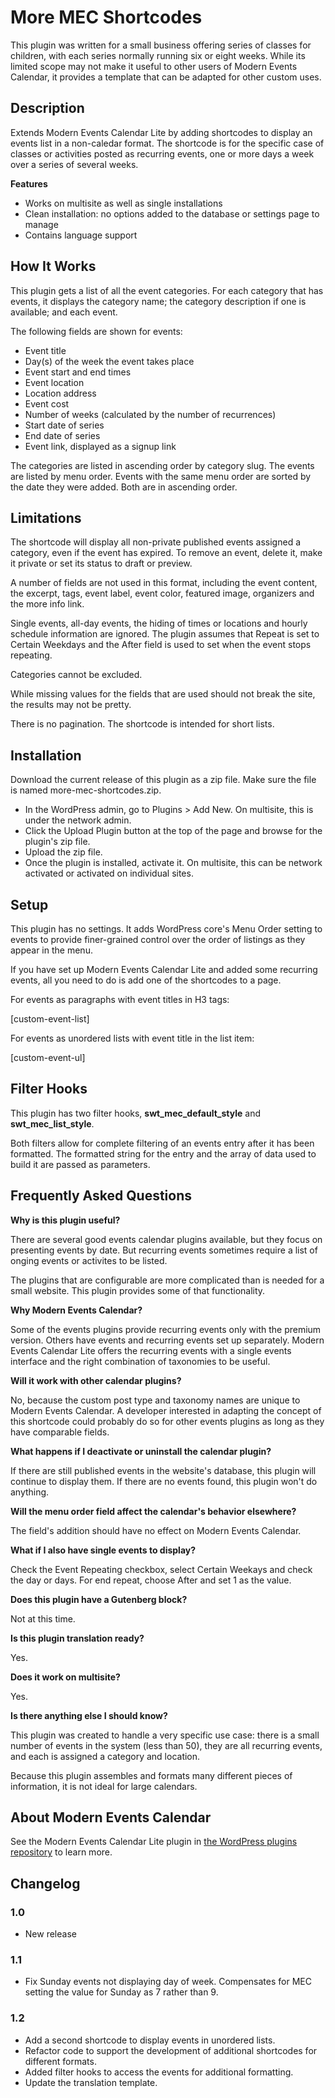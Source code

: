 # More MEC Shortcodes

This plugin was written for a small business offering series of classes for children, with each series normally running six or eight weeks. While its limited scope may not make it useful to other users of Modern Events Calendar, it provides a template that can be adapted for other custom uses.

## Description

Extends Modern Events Calendar Lite by adding shortcodes to display an events list in a non-caledar format. The shortcode is for the specific case of classes or activities posted as recurring events, one or more days a week over a series of several weeks.

**Features**

* Works on multisite as well as single installations
* Clean installation: no options added to the database or settings page to manage
* Contains language support

## How It Works

This plugin gets a list of all the event categories. For each category that has events, it displays the category name; the category description if one is available; and each event.

The following fields are shown for events:

* Event title
* Day(s) of the week the event takes place
* Event start and end times
* Event location
* Location address
* Event cost
* Number of weeks (calculated by the number of recurrences)
* Start date of series
* End date of series
* Event link, displayed as a signup link

The categories are listed in ascending order by category slug. The events are listed by menu order. Events with the same menu order are sorted by the date they were added. Both are in ascending order.

## Limitations

The shortcode will display all non-private published events assigned a category, even if the event has expired. To remove an event, delete it, make it private or set its status to draft or preview.

A number of fields are not used in this format, including the event content, the excerpt, tags, event label, event color, featured image, organizers and the more info link.

Single events, all-day events, the hiding of times or locations and hourly schedule information are ignored. The plugin assumes that Repeat is set to Certain Weekdays and the After field is used to set when the event stops repeating.

Categories cannot be excluded.

While missing values for the fields that are used should not break the site, the results may not be pretty.

There is no pagination. The shortcode is intended for short lists.

## Installation

Download the current release of this plugin as a zip file. Make sure the file is named more-mec-shortcodes.zip.

* In the WordPress admin, go to Plugins > Add New. On multisite, this is under the network admin.
* Click the Upload Plugin button at the top of the page and browse for the plugin's zip file.
* Upload the zip file.
* Once the plugin is installed, activate it. On multisite, this can be network activated or activated on individual sites.

## Setup

This plugin has no settings. It adds WordPress core's Menu Order setting to events to provide finer-grained control over the order of listings as they appear in the menu.

If you have set up Modern Events Calendar Lite and added some recurring events, all you need to do is add one of the shortcodes to a page.

For events as paragraphs with event titles in H3 tags:

[custom-event-list]

For events as unordered lists with event title in the list item:

[custom-event-ul]

## Filter Hooks

This plugin has two filter hooks, **swt_mec_default_style** and **swt_mec_list_style**.

Both filters allow for complete filtering of an events entry after it has been formatted. The formatted string for the entry and the array of data used to build it are passed as parameters.

## Frequently Asked Questions

**Why is this plugin useful?**

There are several good events calendar plugins available, but they focus on presenting events by date. But recurring events sometimes require a list of onging events or activites to be listed.

The plugins that are configurable are more complicated than is needed for a small website. This plugin provides some of that functionality.

**Why Modern Events Calendar?**

Some of the events plugins provide recurring events only with the premium version. Others have events and recurring events set up separately. Modern Events Calendar Lite offers the recurring events with a single events interface and the right combination of taxonomies to be useful.

**Will it work with other calendar plugins?**

No, because the custom post type and taxonomy names are unique to Modern Events Calendar. A developer interested in adapting the concept of this shortcode could probably do so for other events plugins as long as they have comparable fields.

**What happens if I deactivate or uninstall the calendar plugin?**

If there are still published events in the website's database, this plugin will continue to display them. If there are no events found, this plugin won't do anything.

**Will the menu order field affect the calendar's behavior elsewhere?**

The field's addition should have no effect on Modern Events Calendar.

**What if I also have single events to display?**

Check the Event Repeating checkbox, select Certain Weekays and check the day or days. For end repeat, choose After and set 1 as the value.

**Does this plugin have a Gutenberg block?**

Not at this time.

**Is this plugin translation ready?**

Yes.

**Does it work on multisite?**

Yes.

**Is there anything else I should know?**

This plugin was created to handle a very specific use case: there is a small number of events in the system (less than 50), they are all recurring events, and each is assigned a category and location.

Because this plugin assembles and formats many different pieces of information, it is not ideal for large calendars.

## About Modern Events Calendar

See the Modern Events Calendar Lite plugin in [the WordPress plugins repository](https://wordpress.org/plugins/modern-events-calendar-lite/) to learn more.

## Changelog

### 1.0

* New release

### 1.1

* Fix Sunday events not displaying day of week. Compensates for MEC setting the value for Sunday as 7 rather than 9.

### 1.2

* Add a second shortcode to display events in unordered lists.
* Refactor code to support the development of additional shortcodes for different formats.
* Added filter hooks to access the events for additional formatting.
* Update the translation template.